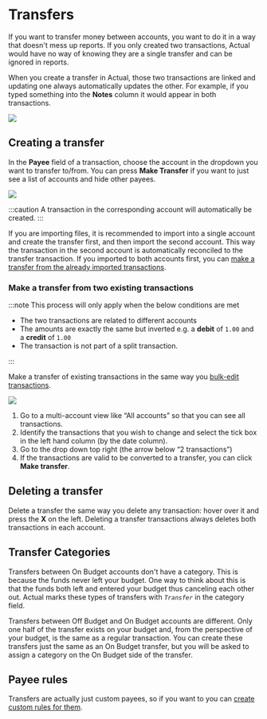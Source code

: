# Transfers

If you want to transfer money between accounts, you want to do it in a way that doesn't mess up reports. If you only created two transactions, Actual would have no way of knowing they are a single transfer and can be ignored in reports.

When you create a transfer in Actual, those two transactions are linked and updating one always automatically updates the other. For example, if you typed something into the **Notes** column it would appear in both transactions.

![](/img/transfers/transfer-complete.png)

## Creating a transfer

In the **Payee** field of a transaction, choose the account in the dropdown you want to transfer to/from. You can press **Make Transfer** if you want to just see a list of accounts and hide other payees.

![](/img/transfers/payees-dropdown.png)

:::caution
A transaction in the corresponding account will automatically be created.
:::

If you are importing files, it is recommended to import into a single account and create the transfer first, and then import the second account. This way the transaction in the second account is automatically reconciled to the transfer transaction. If you imported to both accounts first, you can [make a transfer from the already imported transactions](#make-a-transfer-from-two-existing-transactions).

### Make a transfer from two existing transactions

:::note
This process will only apply when the below conditions are met

- The two transactions are related to different accounts
- The amounts are exactly the same but inverted e.g. a **debit** of `1.00` and a **credit** of `1.00`
- The transaction is not part of a split transaction.

:::

Make a transfer of existing transactions in the same way you [bulk-edit transactions](bulk-editing.md).

![](/img/transfers/make-transfer-tooltip.png)

1. Go to a multi-account view like “All accounts” so that you can see all transactions.
2. Identify the transactions that you wish to change and select the tick box in the left hand column (by the date column).
3. Go to the drop down top right (the arrow below “2 transactions”)
4. If the transactions are valid to be converted to a transfer, you can click **Make transfer**.

## Deleting a transfer

Delete a transfer the same way you delete any transaction: hover over it and press the **X** on the left. Deleting a transfer transactions always deletes both transactions in each account.

## Transfer Categories

Transfers between On Budget accounts don't have a category. This is because the funds never left your budget. One way to think about this is that the funds both left and entered your budget thus canceling each other out. Actual marks these types of transfers with _`Transfer`_ in the category field.

Transfers between Off Budget and On Budget accounts are different. Only one half of the transfer exists on your budget and, from the perspective of your budget, is the same as a regular transaction. You can create these transfers just the same as an On Budget transfer, but you will be asked to assign a category on the On Budget side of the transfer.

## Payee rules

Transfers are actually just custom payees, so if you want to you can [create custom rules for them](./payees.md#transfer-payees).

